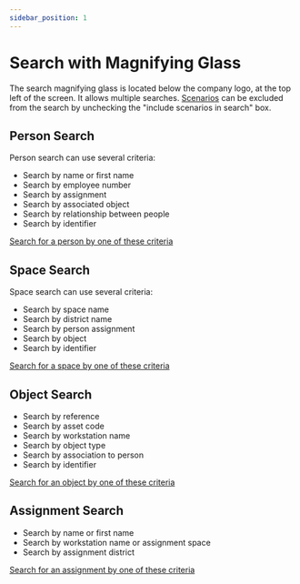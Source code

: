 ```yaml
---
sidebar_position: 1
---
```

# Search with Magnifying Glass

The search magnifying glass is located below the company logo, at the top left of the screen.
It allows multiple searches.
[Scenarios](docs/tutorials/surfaces/building/create.md#move-the-scenario) can be excluded from the search by unchecking the "include scenarios in search" box.

## Person Search

Person search can use several criteria:

-   Search by name or first name
-   Search by employee number
-   Search by assignment
-   Search by associated object
-   Search by relationship between people
-   Search by identifier


[Search for a person by one of these criteria](/en/docs/tutorials/person/edit.md#search-for-a-person)


## Space Search

Space search can use several criteria:

-   Search by space name
-   Search by district name
-   Search by person assignment
-   Search by object
-   Search by identifier

[Search for a space by one of these criteria](/en/docs/tutorials/surfaces/room/edit.md#search-for-a-space)

## Object Search

-   Search by reference
-   Search by asset code
-   Search by workstation name
-   Search by object type
-   Search by association to person
-   Search by identifier

[Search for an object by one of these criteria](/en/docs/tutorials/objects/item/edit.md#search-for-an-object)

## Assignment Search

-   Search by name or first name
-   Search by workstation name or assignment space
-   Search by assignment district


[Search for an assignment by one of these criteria](/en/docs/tutorials/affectations/intro.md#search-for-an-assignment)